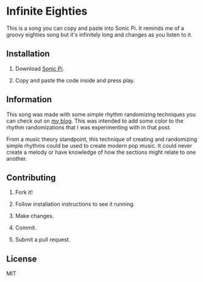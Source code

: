 Infinite Eighties
===============

This is a song you can copy and paste into Sonic Pi. It reminds me of a groovy eighties song but it's infinitely long and changes as you listen to it.

## Installation

1. Download [Sonic Pi](http://sonic-pi.net/).

2. Copy and paste the code inside and press play.

## Information

This song was made with some simple rhythm randomizing techniques you can check out on [my blog](www.alexbeeken.com). This was intended to add some color to the rhythm randomizations that I was experimenting with in that post.

From a music theory standpoint, this technique of creating and randomizing simple rhythms could be used to create modern pop music. It could never create a melody or have knowledge of how the sections might relate to one another.

## Contributing

1. Fork it!

2. Follow installation instructions to see it running.

3. Make changes.

4. Commit.

5. Submit a pull request.

## License

MIT
